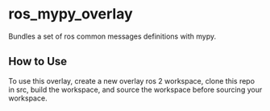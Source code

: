 # ros_mypy_overlay
Bundles a set of ros common messages definitions with mypy. 

## How to Use
To use this overlay, create a new overlay ros 2 workspace, clone this repo in src, build the workspace, and source the workspace before sourcing your workspace.
